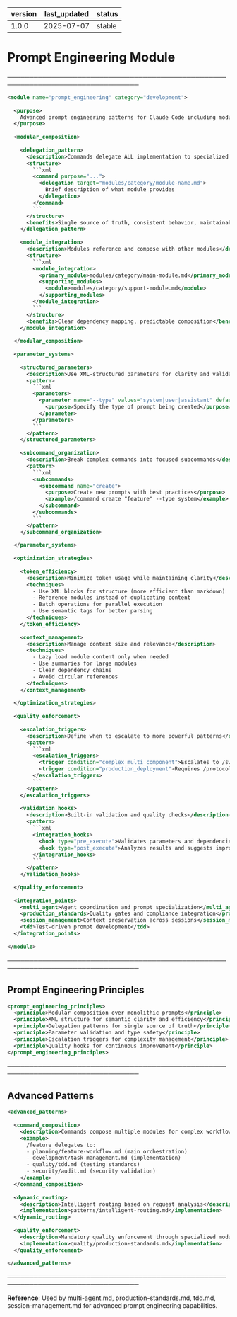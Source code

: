 | version | last_updated | status |
|---------|--------------|--------|
| 1.0.0   | 2025-07-07   | stable |

# Prompt Engineering Module

────────────────────────────────────────────────────────────────────────────────

```xml
<module name="prompt_engineering" category="development">
  
  <purpose>
    Advanced prompt engineering patterns for Claude Code including modular composition, parameter systems, and optimization strategies.
  </purpose>
  
  <modular_composition>
    
    <delegation_pattern>
      <description>Commands delegate ALL implementation to specialized modules</description>
      <structure>
        ```xml
        <command purpose="...">
          <delegation target="modules/category/module-name.md">
            Brief description of what module provides
          </delegation>
        </command>
        ```
      </structure>
      <benefits>Single source of truth, consistent behavior, maintainable</benefits>
    </delegation_pattern>
    
    <module_integration>
      <description>Modules reference and compose with other modules</description>
      <structure>
        ```xml
        <module_integration>
          <primary_module>modules/category/main-module.md</primary_module>
          <supporting_modules>
            <module>modules/category/support-module.md</module>
          </supporting_modules>
        </module_integration>
        ```
      </structure>
      <benefits>Clear dependency mapping, predictable composition</benefits>
    </module_integration>
    
  </modular_composition>
  
  <parameter_systems>
    
    <structured_parameters>
      <description>Use XML-structured parameters for clarity and validation</description>
      <pattern>
        ```xml
        <parameters>
          <parameter name="--type" values="system|user|assistant" default="system">
            <purpose>Specify the type of prompt being created</purpose>
          </parameter>
        </parameters>
        ```
      </pattern>
    </structured_parameters>
    
    <subcommand_organization>
      <description>Break complex commands into focused subcommands</description>
      <pattern>
        ```xml
        <subcommands>
          <subcommand name="create">
            <purpose>Create new prompts with best practices</purpose>
            <example>/command create "feature" --type system</example>
          </subcommand>
        </subcommands>
        ```
      </pattern>
    </subcommand_organization>
    
  </parameter_systems>
  
  <optimization_strategies>
    
    <token_efficiency>
      <description>Minimize token usage while maintaining clarity</description>
      <techniques>
        - Use XML blocks for structure (more efficient than markdown)
        - Reference modules instead of duplicating content
        - Batch operations for parallel execution
        - Use semantic tags for better parsing
      </techniques>
    </token_efficiency>
    
    <context_management>
      <description>Manage context size and relevance</description>
      <techniques>
        - Lazy load module content only when needed
        - Use summaries for large modules
        - Clear dependency chains
        - Avoid circular references
      </techniques>
    </context_management>
    
  </optimization_strategies>
  
  <quality_enforcement>
    
    <escalation_triggers>
      <description>Define when to escalate to more powerful patterns</description>
      <pattern>
        ```xml
        <escalation_triggers>
          <trigger condition="complex_multi_component">Escalates to /swarm</trigger>
          <trigger condition="production_deployment">Requires /protocol validation</trigger>
        </escalation_triggers>
        ```
      </pattern>
    </escalation_triggers>
    
    <validation_hooks>
      <description>Built-in validation and quality checks</description>
      <pattern>
        ```xml
        <integration_hooks>
          <hook type="pre_execute">Validates parameters and dependencies</hook>
          <hook type="post_execute">Analyzes results and suggests improvements</hook>
        </integration_hooks>
        ```
      </pattern>
    </validation_hooks>
    
  </quality_enforcement>
  
  <integration_points>
    <multi_agent>Agent coordination and prompt specialization</multi_agent>
    <production_standards>Quality gates and compliance integration</production_standards>
    <session_management>Context preservation across sessions</session_management>
    <tdd>Test-driven prompt development</tdd>
  </integration_points>
  
</module>
```

────────────────────────────────────────────────────────────────────────────────

## Prompt Engineering Principles

```xml
<prompt_engineering_principles>
  <principle>Modular composition over monolithic prompts</principle>
  <principle>XML structure for semantic clarity and efficiency</principle>
  <principle>Delegation patterns for single source of truth</principle>
  <principle>Parameter validation and type safety</principle>
  <principle>Escalation triggers for complexity management</principle>
  <principle>Quality hooks for continuous improvement</principle>
</prompt_engineering_principles>
```

────────────────────────────────────────────────────────────────────────────────

## Advanced Patterns

```xml
<advanced_patterns>
  
  <command_composition>
    <description>Commands compose multiple modules for complex workflows</description>
    <example>
      /feature delegates to:
      - planning/feature-workflow.md (main orchestration)
      - development/task-management.md (implementation)
      - quality/tdd.md (testing standards)
      - security/audit.md (security validation)
    </example>
  </command_composition>
  
  <dynamic_routing>
    <description>Intelligent routing based on request analysis</description>
    <implementation>patterns/intelligent-routing.md</implementation>
  </dynamic_routing>
  
  <quality_enforcement>
    <description>Mandatory quality enforcement through specialized modules</description>
    <implementation>quality/production-standards.md</implementation>
  </quality_enforcement>
  
</advanced_patterns>
```

────────────────────────────────────────────────────────────────────────────────

**Reference**: Used by multi-agent.md, production-standards.md, tdd.md, session-management.md for advanced prompt engineering capabilities.